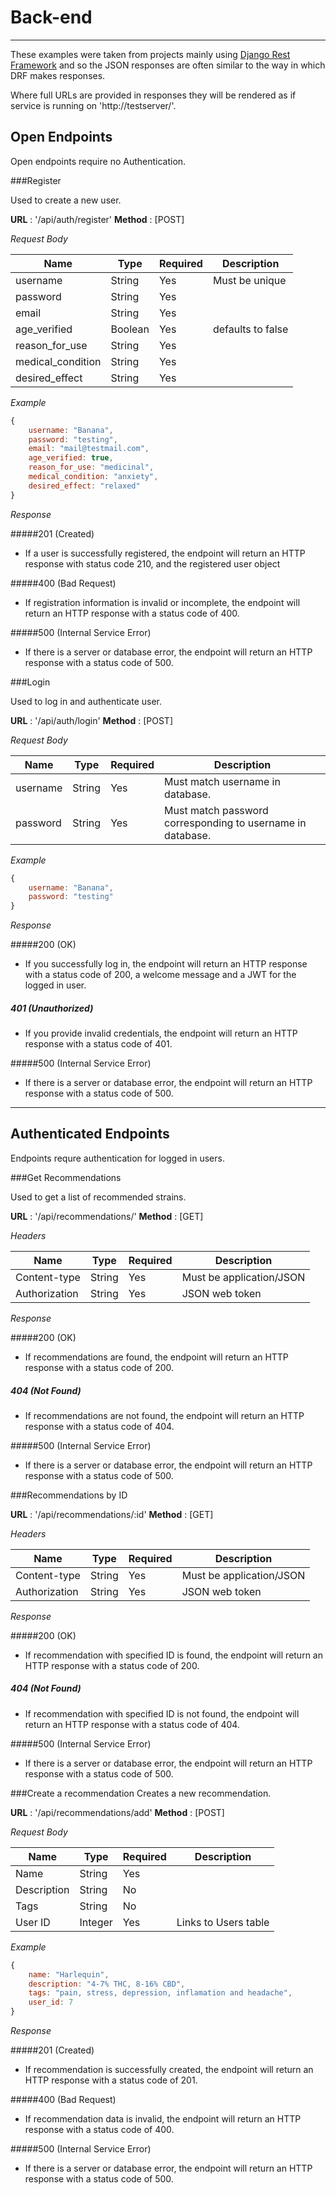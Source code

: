 # Back-end
---
These examples were taken from projects mainly using [Django Rest
Framework](https://github.com/tomchristie/django-rest-framework) and so the
JSON responses are often similar to the way in which DRF makes responses.

Where full URLs are provided in responses they will be rendered as if service
is running on 'http://testserver/'.

## Open Endpoints

Open endpoints require no Authentication.

###Register

Used to create a new user.

**URL** : '/api/auth/register'
**Method** : [POST]

*Request Body*

| Name              | Type    | Required | Description       |
| ----------------- | ------- |--------- | ----------------- |
| username          | String  |      Yes | Must be unique    |
| password          | String  |      Yes |                   |
| email             | String  |      Yes |                   |
| age_verified      | Boolean |      Yes | defaults to false |
| reason_for_use    | String  |      Yes |                   |
| medical_condition | String  |      Yes |                   |
| desired_effect    | String  |      Yes |                   |

*Example*

```js
{
    username: "Banana",
    password: "testing",
    email: "mail@testmail.com",
    age_verified: true,
    reason_for_use: "medicinal",
    medical_condition: "anxiety",
    desired_effect: "relaxed"
}
```
*Response*

#####201 (Created)
- If a user is successfully registered, the endpoint will return an HTTP response with status code 210, and the registered user object

#####400 (Bad Request)
- If registration information is invalid or incomplete, the endpoint will return an HTTP response with a status code of 400.

#####500 (Internal Service Error)
- If there is a server or database error, the endpoint will return an HTTP response with a status code of 500.

###Login

Used to log in and authenticate user.

**URL** : '/api/auth/login'
**Method** : [POST]

*Request Body*

| Name| Type| Required | Description|
| - | - | - | - |
| username | String  | Yes | Must match username in database.                           |
| password | String  | Yes | Must match password corresponding to username in database. |

*Example*

```js
{
    username: "Banana",
    password: "testing"
}
```
*Response*

#####200 (OK)
- If you successfully log in, the endpoint will return an HTTP response with a status code of 200, a welcome message and a JWT for the logged in user.

##### 401 (Unauthorized)
- If you provide invalid credentials, the endpoint will return an HTTP response with a status code of 401.

#####500 (Internal Service Error)
- If there is a server or database error, the endpoint will return an HTTP response with a status code of 500.
---

## Authenticated Endpoints


Endpoints requre authentication for logged in users.

###Get Recommendations

Used to get a list of recommended strains.

**URL** : '/api/recommendations/'
**Method** : [GET]

*Headers*

| Name| Type| Required | Description|
| - | - | - | - |
| Content-type | String  | Yes | Must be application/JSON |
| Authorization | String  | Yes | JSON web token |


*Response*

#####200 (OK)
- If recommendations are found, the endpoint will return an HTTP response with a status code of 200.

##### 404 (Not Found)
- If recommendations are not found, the endpoint will return an HTTP response with a status code of 404.

#####500 (Internal Service Error)
- If there is a server or database error, the endpoint will return an HTTP response with a status code of 500.

###Recommendations by ID

**URL** : '/api/recommendations/:id'
**Method** : [GET]

*Headers*

| Name| Type| Required | Description|
| - | - | - | - |
| Content-type | String  | Yes | Must be application/JSON |
| Authorization | String  | Yes | JSON web token |


*Response*

#####200 (OK)
- If recommendation with specified ID is found, the endpoint will return an HTTP response with a status code of 200.

##### 404 (Not Found)
- If recommendation with specified ID is not found, the endpoint will return an HTTP response with a status code of 404.

#####500 (Internal Service Error)
- If there is a server or database error, the endpoint will return an HTTP response with a status code of 500.

###Create a recommendation
Creates a new recommendation.

**URL** : '/api/recommendations/add'
**Method** : [POST]

*Request Body*

| Name| Type| Required | Description|
| - | - | - | - |
| Name | String  | Yes |  |
| Description | String  | No | |
| Tags | String | No | |
| User ID | Integer | Yes | Links to Users table |

*Example*

```js
{
    name: "Harlequin",
    description: "4-7% THC, 8-16% CBD",
    tags: "pain, stress, depression, inflamation and headache",
    user_id: 7
}
```
*Response*

#####201 (Created)
- If recommendation is successfully created, the endpoint will return an HTTP response with a status code of 201.

#####400 (Bad Request)
- If recommendation data is invalid, the endpoint will return an HTTP response with a status code of 400.

#####500 (Internal Service Error)
- If there is a server or database error, the endpoint will return an HTTP response with a status code of 500.